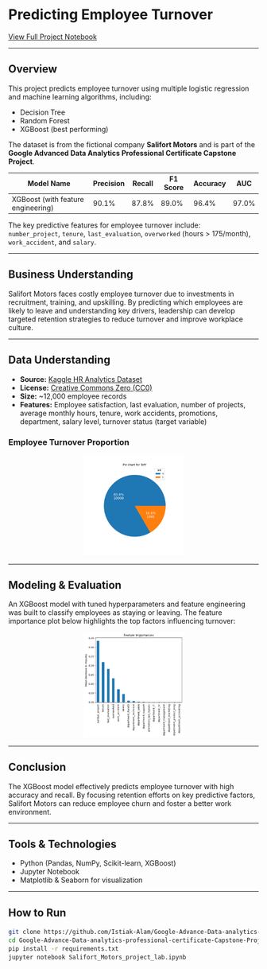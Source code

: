 # Predicting Employee Turnover

[View Full Project Notebook](https://github.com/Istiak-Alam/Google-Advance-Data-analytics-professional-certificate-Capstone-Project/blob/main/Salifort_Motors_project_lab.ipynb)

---

## Overview

This project predicts employee turnover using multiple logistic regression and machine learning algorithms, including:

- Decision Tree  
- Random Forest  
- XGBoost (best performing)

The dataset is from the fictional company **Salifort Motors** and is part of the **Google Advanced Data Analytics Professional Certificate Capstone Project**.

| Model Name                  | Precision | Recall | F1 Score | Accuracy | AUC   |
|----------------------------|-----------|--------|----------|----------|-------|
| XGBoost (with feature engineering) | 90.1%     | 87.8%  | 89.0%    | 96.4%    | 97.0% |

The key predictive features for employee turnover include:  
`number_project`, `tenure`, `last_evaluation`, `overworked` (hours > 175/month), `work_accident`, and `salary`.

---

## Business Understanding

Salifort Motors faces costly employee turnover due to investments in recruitment, training, and upskilling. By predicting which employees are likely to leave and understanding key drivers, leadership can develop targeted retention strategies to reduce turnover and improve workplace culture.

---

## Data Understanding

- **Source:** [Kaggle HR Analytics Dataset](https://www.kaggle.com/datasets/mfaisalqureshi/hr-analytics-and-job-prediction?select=HR_comma_sep.csv)  
- **License:** [Creative Commons Zero (CC0)](https://creativecommons.org/publicdomain/zero/1.0/)  
- **Size:** ~12,000 employee records  
- **Features:** Employee satisfaction, last evaluation, number of projects, average monthly hours, tenure, work accidents, promotions, department, salary level, turnover status (target variable)

### Employee Turnover Proportion

<p align="center">
    <img src="Images/left.png" alt="Employee Turnover Proportion" width="40%" height="40%">
</p>

---

## Modeling & Evaluation

An XGBoost model with tuned hyperparameters and feature engineering was built to classify employees as staying or leaving. The feature importance plot below highlights the top factors influencing turnover:

<p align="center">
    <img src="Images/fi_xgb_fe.png" alt="Feature Importances - XGBoost with Feature Engineering" width="40%" height="40%">
</p>

---

## Conclusion

The XGBoost model effectively predicts employee turnover with high accuracy and recall. By focusing retention efforts on key predictive factors, Salifort Motors can reduce employee churn and foster a better work environment.

---

## Tools & Technologies

- Python (Pandas, NumPy, Scikit-learn, XGBoost)  
- Jupyter Notebook  
- Matplotlib & Seaborn for visualization  

---

## How to Run

```bash
git clone https://github.com/Istiak-Alam/Google-Advance-Data-analytics-professional-certificate-Capstone-Project.git
cd Google-Advance-Data-analytics-professional-certificate-Capstone-Project
pip install -r requirements.txt
jupyter notebook Salifort_Motors_project_lab.ipynb
